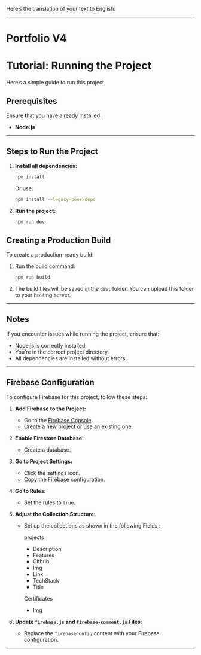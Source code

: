 Here’s the translation of your text to English:  

---

# Portfolio V4  
# Tutorial: Running the Project  

Here’s a simple guide to run this project.  

## Prerequisites  

Ensure that you have already installed:  
- **Node.js**  
---

## Steps to Run the Project  

1. **Install all dependencies:**  

   ```bash  
   npm install  
   ```  
   Or use:  

   ```bash  
   npm install --legacy-peer-deps  
   ```  

2. **Run the project:**  

   ```bash  
   npm run dev  
   ```
   
## Creating a Production Build  

To create a production-ready build:  

1. Run the build command:  

   ```bash  
   npm run build  
   ```  

2. The build files will be saved in the `dist` folder. You can upload this folder to your hosting server.  

---

## Notes  

If you encounter issues while running the project, ensure that:  
- Node.js is correctly installed.  
- You’re in the correct project directory.  
- All dependencies are installed without errors.  

---

## Firebase Configuration  

To configure Firebase for this project, follow these steps:  

1. **Add Firebase to the Project:**  
   - Go to the [Firebase Console](https://console.firebase.google.com/).  
   - Create a new project or use an existing one.  

2. **Enable Firestore Database:**  
   - Create a database.  

3. **Go to Project Settings:**  
   - Click the settings icon.  
   - Copy the Firebase configuration.  

4. **Go to Rules:**  
   - Set the rules to `true`.  

5. **Adjust the Collection Structure:**  
   - Set up the collections as shown in the following Fields :

     projects 
      - Description
      - Features
      - Github
      - Img
      - Link
      - TechStack
      - Title
      
      Certificates
      - Img   

6. **Update `firebase.js` and `firebase-comment.js` Files:**  
   - Replace the `firebaseConfig` content with your Firebase configuration.  

---
